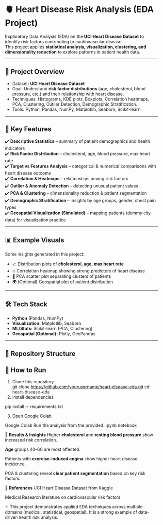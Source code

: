 # 🫀 Heart Disease Risk Analysis (EDA Project)

Exploratory Data Analysis (EDA) on the **UCI Heart Disease Dataset** to identify risk factors contributing to cardiovascular disease.  
This project applies **statistical analysis, visualization, clustering, and dimensionality reduction** to explore patterns in patient health data.  

---

## 📌 Project Overview
- Dataset: **UCI Heart Disease Dataset**  
- Goal: Understand **risk factor distributions** (age, cholesterol, blood pressure, etc.) and their relationship with heart disease.  
- Techniques: Histograms, KDE plots, Boxplots, Correlation heatmaps, PCA, Clustering, Outlier Detection, Demographic Stratification.  
- Tools: Python, Pandas, NumPy, Matplotlib, Seaborn, Scikit-learn.  

---

## 🔑 Key Features
✔️ **Descriptive Statistics** – summary of patient demographics and health indicators  
✔️ **Risk Factor Distribution** – cholesterol, age, blood pressure, max heart rate  
✔️ **Target vs Features Analysis** – categorical & numerical comparisons with heart disease outcome  
✔️ **Correlation & Heatmaps** – relationships among risk factors  
✔️ **Outlier & Anomaly Detection** – detecting unusual patient values  
✔️ **PCA & Clustering** – dimensionality reduction & patient segmentation  
✔️ **Demographic Stratification** – insights by age groups, gender, chest pain types  
✔️ **Geospatial Visualization (Simulated)** – mapping patients (dummy city data) for visualization practice  

---

## 📊 Example Visuals
Some insights generated in this project:  
- 📈 Distribution plots of **cholesterol, age, max heart rate**  
- 🔥 Correlation heatmap showing strong predictors of heart disease  
- 🎯 PCA scatter plot separating clusters of patients  
- 🌍 (Optional) Geospatial plot of patient distribution  

---

## 🛠️ Tech Stack
- **Python** (Pandas, NumPy)  
- **Visualization:** Matplotlib, Seaborn  
- **ML/Stats:** Scikit-learn (PCA, Clustering)  
- **Geospatial (Optional):** Plotly, GeoPandas  

---

## 📂 Repository Structure
## 🚀 How to Run
1. Clone this repository  
   git clone https://github.com/yourusername/heart-disease-eda.git
   cd heart-disease-eda
2. Install dependencies

pip install -r requirements.txt

3. Open Google Colab

Google Colab
Run the analysis from the provided .ipynb notebook

**📌 Results & Insights**
Higher **cholesterol** and **resting blood pressure** show increased risk correlation.

**Age** groups 40–60 are most affected.

Patients with **exercise-induced angina** show higher heart disease incidence.

PCA & clustering reveal **clear patient segmentation** based on key risk factors.

**📖 References**
UCI Heart Disease Dataset from Kaggle

Medical Research literature on cardiovascular risk factors

✨ This project demonstrates applied EDA techniques across multiple domains (medical, statistical, geospatial). It is a strong example of data-driven health risk analysis.
